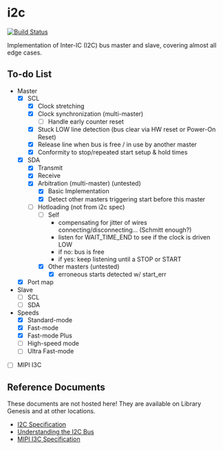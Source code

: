 # i2c

[![Build Status](https://travis-ci.org/hdl-util/i2c.svg?branch=master)](https://travis-ci.org/hdl-util/i2c)

Implementation of Inter-IC (I2C) bus master and slave, covering almost all edge cases.

## To-do List

- Master
    - [x] SCL
        - [x] Clock stretching
        - [x] Clock synchronization (multi-master)
            - [ ] Handle early counter reset
        - [x] Stuck LOW line detection (bus clear via HW reset or Power-On Reset)
        - [x] Release line when bus is free / in use by another master
        - [x] Conformity to stop/repeated start setup & hold times
    - [x] SDA
        - [x] Transmit
        - [x] Receive
        - [x] Arbitration (multi-master) (untested)
            - [x] Basic Implementation
            - [x] Detect other masters triggering start before this master
        - [ ] Hotloading (not from i2c spec)
            - [ ] Self
                - compensating for jitter of wires connecting/disconnecting... (Schmitt enough?)
                - listen for WAIT_TIME_END to see if the clock is driven LOW
                - if no: bus is free
                - if yes: keep listening until a STOP or START
            - [x] Other masters (untested)
                - [x] erroneous starts detected w/ start_err
    - [x] Port map
- Slave
    - [ ] SCL
    - [ ] SDA
- Speeds
    - [x] Standard-mode
    - [x] Fast-mode
    - [x] Fast-mode Plus
    - [ ] High-speed mode
    - [ ] Ultra Fast-mode
- [ ] MIPI I3C


## Reference Documents

These documents are not hosted here! They are available on Library Genesis and at other locations.

- [I2C Specification](https://www.nxp.com/docs/en/user-guide/UM10204.pdf)
- [Understanding the I2C Bus](http://www.ti.com/lit/an/slva704/slva704.pdf)
- [MIPI I3C Specification](https://b-ok.cc/book/3710131/fc48ef)

